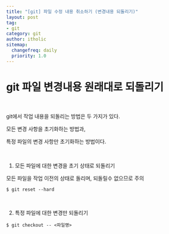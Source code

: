 ```yaml
---
title: "[git] 파일 수정 내용 취소하기 (변경내용 되돌리기)"
layout: post
tag:
- git
category: git
author: itholic
sitemap:
  changefreq: daily
  priority: 1.0
---
```


# git 파일 변경내용 원래대로 되돌리기

<br/>

git에서 작업 내용을 되돌리는 방법은 두 가지가 있다.

모든 변경 사항을 초기화하는 방법과,

특정 파일의 변경 사항만 초기화하는 방법이다.

<br/>

1. 모든 파일에 대한 변경을 초기 상태로 되돌리기

모든 파일을 작업 이전의 상태로 돌리며, 되돌릴수 없으므로 주의

```shell
$ git reset --hard
```

<br/>

2. 특정 파일에 대한 변경만 되돌리기

```shell
$ git checkout -- <파일명>
```


